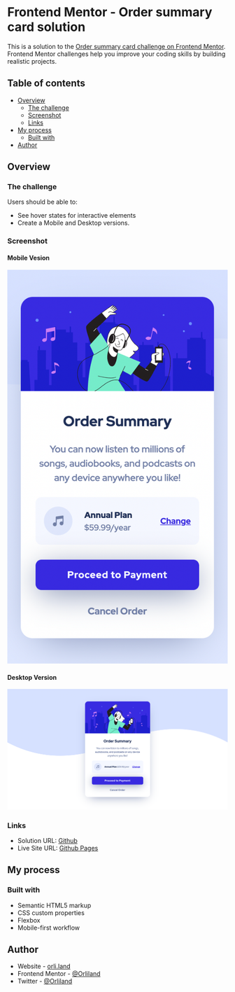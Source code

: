 # Frontend Mentor - Order summary card solution

This is a solution to the [Order summary card challenge on Frontend Mentor](https://www.frontendmentor.io/challenges/order-summary-component-QlPmajDUj). Frontend Mentor challenges help you improve your coding skills by building realistic projects.

## Table of contents

- [Overview](#overview)
  - [The challenge](#the-challenge)
  - [Screenshot](#screenshot)
  - [Links](#links)
- [My process](#my-process)
  - [Built with](#built-with)
- [Author](#author)

## Overview

### The challenge

Users should be able to:

- See hover states for interactive elements
- Create a Mobile and Desktop versions.

### Screenshot

#### Mobile Vesion

![Mobile Version](./images/mobile.png)

#### Desktop Version

![Desktop Version](./images/desktop.png)

### Links

- Solution URL: [Github](https://github.com/Orliland/order-summary-component-main)
- Live Site URL: [Github Pages](https://orliland.github.io/order-summary-component-main/)

## My process

### Built with

- Semantic HTML5 markup
- CSS custom properties
- Flexbox
- Mobile-first workflow

## Author

- Website - [orli.land](https://orli.land)
- Frontend Mentor - [@Orliland](https://www.frontendmentor.io/profile/Orliland)
- Twitter - [@Orliland](https://www.twitter.com/Orliland)
